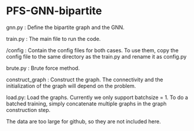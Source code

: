 # PFS-GNN-bipartite

gnn.py : Define the bipartite graph and the GNN.

train.py : The main file to run the code.

/config : Contain the config files for both cases. To use them, copy the config file to the same directory as the train.py and rename it as config.py

brute.py : Brute force method.

construct_graph : Construct the graph. The connectivity and the initialization of the graph will depend on the problem.

load.py: Load the graphs. Currently we only support batchsize = 1. To do a batched training, simply concatenate multiple graphs in the graph construction step.

The data are too large for github, so they are not included here.
